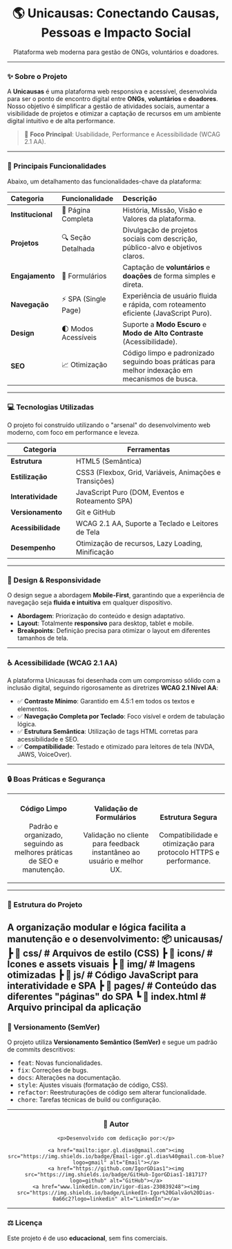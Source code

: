 <div align="center">
    <h1>🌎 Unicausas: Conectando Causas, Pessoas e Impacto Social</h1>
    <p>Plataforma web moderna para gestão de ONGs, voluntários e doadores.</p>
</div>

---

### ✨ Sobre o Projeto

A **Unicausas** é uma plataforma web responsiva e acessível, desenvolvida para ser o ponto de encontro digital entre **ONGs**, **voluntários** e **doadores**. Nosso objetivo é simplificar a gestão de atividades sociais, aumentar a visibilidade de projetos e otimizar a captação de recursos em um ambiente digital intuitivo e de alta performance.

> 🎯 **Foco Principal**: Usabilidade, Performance e Acessibilidade (WCAG 2.1 AA).

---

### 🚀 Principais Funcionalidades

Abaixo, um detalhamento das funcionalidades-chave da plataforma:

| Categoria | Funcionalidade | Descrição |
| :--- | :--- | :--- |
| **Institucional** | 📖 Página Completa | História, Missão, Visão e Valores da plataforma. |
| **Projetos** | 🔍 Seção Detalhada | Divulgação de projetos sociais com descrição, público-alvo e objetivos claros. |
| **Engajamento** | 📝 Formulários | Captação de **voluntários** e **doações** de forma simples e direta. |
| **Navegação** | ⚡ SPA (Single Page) | Experiência de usuário fluida e rápida, com roteamento eficiente (JavaScript Puro). |
| **Design** | 🌓 Modos Acessíveis | Suporte a **Modo Escuro** e **Modo de Alto Contraste** (Acessibilidade). |
| **SEO** | 📈 Otimização | Código limpo e padronizado seguindo boas práticas para melhor indexação em mecanismos de busca. |

---

### 💻 Tecnologias Utilizadas

O projeto foi construído utilizando o "arsenal" do desenvolvimento web moderno, com foco em performance e leveza.

<table width="100%">
  <thead>
    <tr>
      <th width="30%">Categoria</th>
      <th width="70%">Ferramentas</th>
    </tr>
  </thead>
  <tbody>
    <tr>
      <td><strong>Estrutura</strong></td>
      <td>HTML5 (Semântica)</td>
    </tr>
    <tr>
      <td><strong>Estilização</strong></td>
      <td>CSS3 (Flexbox, Grid, Variáveis, Animações e Transições)</td>
    </tr>
    <tr>
      <td><strong>Interatividade</strong></td>
      <td>JavaScript Puro (DOM, Eventos e Roteamento SPA)</td>
    </tr>
    <tr>
      <td><strong>Versionamento</strong></td>
      <td>Git e GitHub</td>
    </tr>
    <tr>
      <td><strong>Acessibilidade</strong></td>
      <td>WCAG 2.1 AA, Suporte a Teclado e Leitores de Tela</td>
    </tr>
    <tr>
      <td><strong>Desempenho</strong></td>
      <td>Otimização de recursos, Lazy Loading, Minificação</td>
    </tr>
  </tbody>
</table>

---

### 📱 Design & Responsividade

O design segue a abordagem **Mobile-First**, garantindo que a experiência de navegação seja **fluida e intuitiva** em qualquer dispositivo.

* **Abordagem**: Priorização do conteúdo e design adaptativo.
* **Layout**: Totalmente **responsivo** para desktop, tablet e mobile.
* **Breakpoints**: Definição precisa para otimizar o layout em diferentes tamanhos de tela.

---

### ♿ Acessibilidade (WCAG 2.1 AA)

A plataforma Unicausas foi desenhada com um compromisso sólido com a inclusão digital, seguindo rigorosamente as diretrizes **WCAG 2.1 Nível AA**:

* ✅ **Contraste Mínimo**: Garantido em 4.5:1 em todos os textos e elementos.
* ✅ **Navegação Completa por Teclado**: Foco visível e ordem de tabulação lógica.
* ✅ **Estrutura Semântica**: Utilização de tags HTML corretas para acessibilidade e SEO.
* ✅ **Compatibilidade**: Testado e otimizado para leitores de tela (NVDA, JAWS, VoiceOver).

---

### 🔒 Boas Práticas e Segurança

<table width="100%">
  <tr>
    <td align="center" width="33%">
      <h4>Código Limpo</h4>
      <p>Padrão e organizado, seguindo as melhores práticas de SEO e manutenção.</p>
    </td>
    <td align="center" width="33%">
      <h4>Validação de Formulários</h4>
      <p>Validação no cliente para feedback instantâneo ao usuário e melhor UX.</p>
    </td>
    <td align="center" width="33%">
      <h4>Estrutura Segura</h4>
      <p>Compatibilidade e otimização para protocolo HTTPS e performance.</p>
    </td>
  </tr>
</table>

---

### 📂 Estrutura do Projeto

A organização modular e lógica facilita a manutenção e o desenvolvimento:
📦 unicausas/ ┣ 📂 css/ # Arquivos de estilo (CSS) ┣ 📂 icons/ # Ícones e assets visuais ┣ 📂 img/ # Imagens otimizadas ┣ 📂 js/ # Código JavaScript para interatividade e SPA ┣ 📂 pages/ # Conteúdo das diferentes "páginas" do SPA ┗ 📜 index.html # Arquivo principal da aplicação
---

### 🧾 Versionamento (SemVer)

O projeto utiliza **Versionamento Semântico (SemVer)** e segue um padrão de commits descritivos:

* <kbd>feat</kbd>: Novas funcionalidades.
* <kbd>fix</kbd>: Correções de bugs.
* <kbd>docs</kbd>: Alterações na documentação.
* <kbd>style</kbd>: Ajustes visuais (formatação de código, CSS).
* <kbd>refactor</kbd>: Reestruturações de código sem alterar funcionalidade.
* <kbd>chore</kbd>: Tarefas técnicas de build ou configuração.

---

<div align="center">
    <h3>👤 Autor</h3>
    
    <p>Desenvolvido com dedicação por:</p>
    
    <a href="mailto:igor.gl.dias@gmail.com"><img src="https://img.shields.io/badge/Email-igor.gl.dias%40gmail.com-blue?logo=gmail" alt="Email"></a>
    <a href="https://github.com/IgorGDias1"><img src="https://img.shields.io/badge/GitHub-IgorGDias1-181717?logo=github" alt="GitHub"></a>
    <a href="www.linkedin.com/in/igor-dias-230839248"><img src="https://img.shields.io/badge/LinkedIn-Igor%20Galvão%20Dias-0a66c2?logo=linkedin" alt="LinkedIn"></a>
</div>

---

### ⚖️ Licença

Este projeto é de uso **educacional**, sem fins comerciais.
